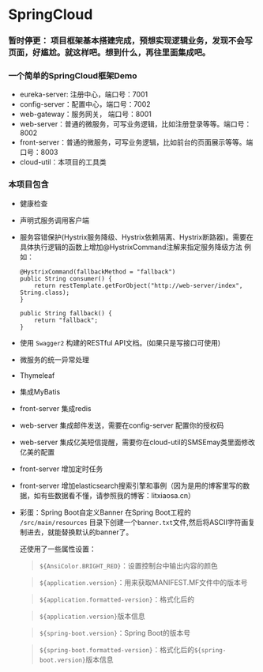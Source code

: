 # SpringCloud

### 暂时停更： 项目框架基本搭建完成，预想实现逻辑业务，发现不会写页面，好尴尬。就这样吧。想到什么，再往里面集成吧。 



### 一个简单的SpringCloud框架Demo

- eureka-server: 注册中心，端口号：7001
- config-server：配置中心，端口号：7002
- web-gateway：服务网关， 端口号：8001
- web-server：普通的微服务，可写业务逻辑，比如注册登录等等。端口号：8002
- front-server：普通的微服务，可写业务逻辑，比如前台的页面展示等等。端口号：8003
- cloud-util：本项目的工具类

### 本项目包含

- 健康检查
- 声明式服务调用客户端
- 服务容错保护(Hystrix服务降级、Hystrix依赖隔离、Hystrix断路器)。需要在具体执行逻辑的函数上增加@HystrixCommand注解来指定服务降级方法
  例如：
    
    ```
    @HystrixCommand(fallbackMethod = "fallback")
    public String consumer() {
        return restTemplate.getForObject("http://web-server/index", String.class);
    }
    
    public String fallback() {
        return "fallback";
    }
    ```
    
- 使用 `Swagger2` 构建的RESTful API文档。(如果只是写接口可使用)
- 微服务的统一异常处理
- Thymeleaf
- 集成MyBatis
- front-server 集成redis
- web-server 集成邮件发送，需要在config-server 配置你的授权码
- web-server 集成亿美短信提醒，需要你在cloud-util的SMSEmay类里面修改亿美的配置
- front-server 增加定时任务
- front-server 增加elasticsearch搜索引擎和事例（因为是用的博客里写的数据，如有些数据看不懂，请参照我的博客：litxiaosa.cn）
- 彩蛋：Spring Boot自定义Banner
  在Spring Boot工程的 `/src/main/resources` 目录下创建一个`banner.txt`文件,然后将ASCII字符画复制进去，就能替换默认的banner了。
  
  还使用了一些属性设置：
  
  > `${AnsiColor.BRIGHT_RED}`：设置控制台中输出内容的颜色
  
  > `${application.version}`：用来获取MANIFEST.MF文件中的版本号
  
  > `${application.formatted-version}`：格式化后的
  
  > `${application.version}`版本信息
  
  > `${spring-boot.version}`：Spring Boot的版本号
  
  > `${spring-boot.formatted-version}`：格式化后的`${spring-boot.version}`版本信息


  




